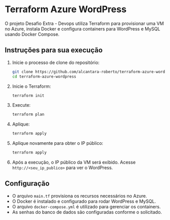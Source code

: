 # Terraform Azure WordPress

O projeto Desafio Extra - Devops utiliza Terraform para provisionar uma VM no Azure, instala Docker e configura containers para WordPress e MySQL usando Docker Compose.

## Instruções para sua execução

1. Inicie o processo de clone do repositório:
    ```bash
    git clone https://github.com/alcantara-roberto/terraform-azure-wordpress.git
    cd terraform-azure-wordpress
    ```

2. Inicie o Terraform:
    ```bash
    terraform init
    ```

3. Execute:
    ```bash
    terraform plan
    ```

4. Aplique:
    ```bash
    terraform apply
    ```

5. Aplique novamente para obter o IP público:
    ```bash
    terraform apply
    ```

6. Após a execução, o IP público da VM será exibido. Acesse `http://<seu_ip_publico>` para ver o WordPress.

## Configuração

- O arquivo `main.tf` provisiona os recursos necessários no Azure.
- O Docker é instalado e configurado para rodar WordPress e MySQL.
- O arquivo `docker-compose.yml` é utilizado para gerenciar os containers.
- As senhas do banco de dados são configuradas conforme o solicitado.

